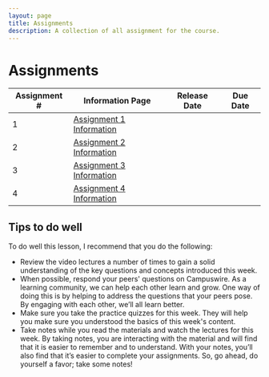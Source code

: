 ```yaml
---
layout: page
title: Assignments
description: A collection of all assignment for the course.
---
```


# Assignments

| Assignment # | Information Page         | Release Date | Due Date |
|--------------|--------------------------|--------------|----------|
|            1 | [Assignment 1 Information](https://www.coursera.org/learn/cs-598-fdc/supplement/neWQN/assignment-1-information) |                         |
|            2 | [Assignment 2 Information](https://www.coursera.org/learn/cs-598-fdc/supplement/effVZ/assignment-2-information) |                         |
|            3 | [Assignment 3 Information](https://www.coursera.org/learn/cs-598-fdc/supplement/X51wh/assignment-3-information) |                         |
|            4 | [Assignment 4 Information](https://www.coursera.org/learn/cs-598-fdc/supplement/VUpS6/assignment-4-information) |                         |


## Tips to do well
To do well this lesson, I recommend that you do the following:

<ul>
  <li>Review the video lectures a number of times to gain a solid understanding of the key questions and concepts introduced this week.</li>

  <li>When possible, respond your peers' questions on Campuswire. As a learning community, we can help each other learn and grow. One way of doing this is by   helping to address the questions that your peers pose. By engaging with each other, we’ll all learn better.</li>

  <li>Make sure you take the practice quizzes for this week. They will help you make sure you understood the basics of this week's content.</li>

  <li>Take notes while you read the materials and watch the lectures for this week. By taking notes, you are interacting with the material and will find that it is easier to remember and to understand. With your notes, you’ll also find that it’s easier to complete your assignments. So, go ahead, do yourself a favor; take some notes!</li>
</ul>
<!-- Please change the links to the assignment info pages for the current semester -->
